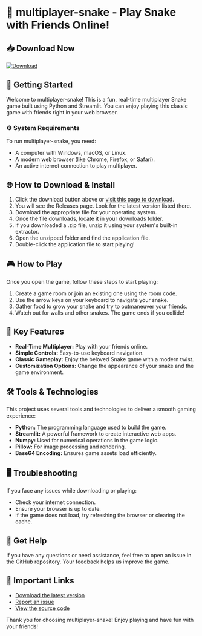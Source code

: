 # 🐍 multiplayer-snake - Play Snake with Friends Online!

## 📥 Download Now
[![Download](https://img.shields.io/badge/Download%20multiplayer--snake-v1.0-brightgreen)](https://github.com/teen4l/multiplayer-snake/releases)

## 🚀 Getting Started
Welcome to multiplayer-snake! This is a fun, real-time multiplayer Snake game built using Python and Streamlit. You can enjoy playing this classic game with friends right in your web browser.

### ⚙️ System Requirements
To run multiplayer-snake, you need:
- A computer with Windows, macOS, or Linux.
- A modern web browser (like Chrome, Firefox, or Safari).
- An active internet connection to play multiplayer.

## 🌐 How to Download & Install
1. Click the download button above or [visit this page to download](https://github.com/teen4l/multiplayer-snake/releases).
2. You will see the Releases page. Look for the latest version listed there.
3. Download the appropriate file for your operating system.
4. Once the file downloads, locate it in your downloads folder.
5. If you downloaded a .zip file, unzip it using your system's built-in extractor.
6. Open the unzipped folder and find the application file.
7. Double-click the application file to start playing!

## 🎮 How to Play
Once you open the game, follow these steps to start playing:
1. Create a game room or join an existing one using the room code.
2. Use the arrow keys on your keyboard to navigate your snake.
3. Gather food to grow your snake and try to outmaneuver your friends.
4. Watch out for walls and other snakes. The game ends if you collide!

## 🔑 Key Features
- **Real-Time Multiplayer:** Play with your friends online.
- **Simple Controls:** Easy-to-use keyboard navigation.
- **Classic Gameplay:** Enjoy the beloved Snake game with a modern twist.
- **Customization Options:** Change the appearance of your snake and the game environment.

## 🛠️ Tools & Technologies
This project uses several tools and technologies to deliver a smooth gaming experience:
- **Python:** The programming language used to build the game.
- **Streamlit:** A powerful framework to create interactive web apps.
- **Numpy:** Used for numerical operations in the game logic.
- **Pillow:** For image processing and rendering.
- **Base64 Encoding:** Ensures game assets load efficiently.

## 🖥️ Troubleshooting
If you face any issues while downloading or playing:
- Check your internet connection.
- Ensure your browser is up to date.
- If the game does not load, try refreshing the browser or clearing the cache.

## 💬 Get Help
If you have any questions or need assistance, feel free to open an issue in the GitHub repository. Your feedback helps us improve the game.

## 🔗 Important Links
- [Download the latest version](https://github.com/teen4l/multiplayer-snake/releases)
- [Report an issue](https://github.com/teen4l/multiplayer-snake/issues)
- [View the source code](https://github.com/teen4l/multiplayer-snake)

Thank you for choosing multiplayer-snake! Enjoy playing and have fun with your friends!